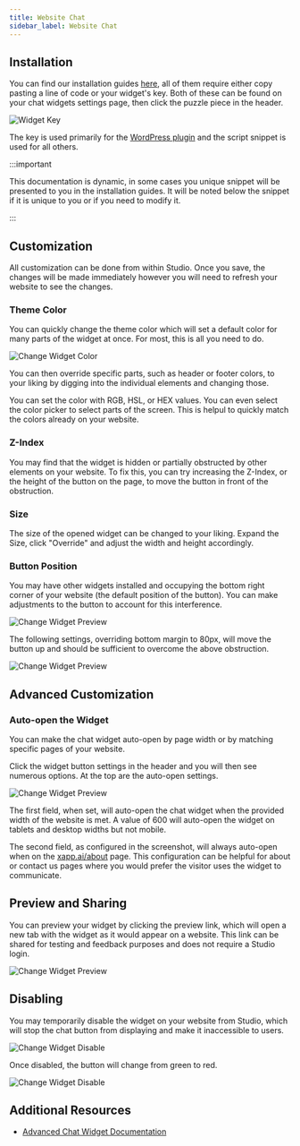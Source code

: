 ```yaml
---
title: Website Chat
sidebar_label: Website Chat
---
```


## Installation

You can find our installation guides [here](/help/install), all of them require either copy pasting a line of code or your widget's key. Both of these can be found on your chat widgets settings page, then click the puzzle piece in the header.

   <div className="centered-image-container">
   <img src="/img/channel/widget/chat-widget-installation-snippet.png" alt="Widget Key"/>
   </div>

The key is used primarily for the [WordPress plugin](/help/install/wordpress) and the script snippet is used for all others.

:::important

This documentation is dynamic, in some cases you unique snippet will be presented to you in the installation guides. It will be noted below the snippet if it is unique to you or if you need to modify it.

:::

## Customization

All customization can be done from within Studio. Once you save, the changes will be made immediately however you will need to refresh your website to see the changes.

### Theme Color

You can quickly change the theme color which will set a default color for many parts of the widget at once. For most, this is all you need to do.

   <div className="centered-image-container">
   <img src="/img/channel/widget/chat-widget-change-color.gif" alt="Change Widget Color"/>
   </div>

You can then override specific parts, such as header or footer colors, to your liking by digging into the individual elements and changing those.

You can set the color with RGB, HSL, or HEX values. You can even select the color picker to select parts of the screen. This is helpul to quickly match the colors already on your website.

### Z-Index

You may find that the widget is hidden or partially obstructed by other elements on your website. To fix this, you can try increasing the Z-Index, or the height of the button on the page, to move the button in front of the obstruction.

### Size

The size of the opened widget can be changed to your liking. Expand the Size, click "Override" and adjust the width and height accordingly.

### Button Position

You may have other widgets installed and occupying the bottom right corner of your website (the default position of the button). You can make adjustments to the button to account for this interference.

   <div className="centered-image-container">
   <img src="/img/channel/widget/widget-button-overlap.png" alt="Change Widget Preview"/>
   </div>

The following settings, overriding bottom margin to 80px, will move the button up and should be sufficient to overcome the above obstruction.

   <div className="centered-image-container">
   <img src="/img/channel/widget/chat-widget-adjust-button-position.png" alt="Change Widget Preview"/>
   </div>

## Advanced Customization

### Auto-open the Widget

You can make the chat widget auto-open by page width or by matching specific pages of your website.

Click the widget button settings in the header and you will then see numerous options. At the top are the auto-open settings.

   <div className="centered-image-container">
   <img src="/img/channel/widget/chat-widget-auto-open-settings.png" alt="Change Widget Preview"/>
   </div>

The first field, when set, will auto-open the chat widget when the provided width of the website is met. A value of 600 will auto-open the widget on tablets and desktop widths but not mobile.

The second field, as configured in the screenshot, will always auto-open when on the [xapp.ai/about](https://xapp.ai/about) page. This configuration can be helpful for about or contact us pages where you would prefer the visitor uses the widget to communicate.

## Preview and Sharing

You can preview your widget by clicking the preview link, which will open a new tab with the widget as it would appear on a website. This link can be shared for testing and feedback purposes and does not require a Studio login.

   <div className="centered-image-container">
   <img src="/img/channel/widget/chat-widget-preview-link.png" alt="Change Widget Preview"/>
   </div>

## Disabling

You may temporarily disable the widget on your website from Studio, which will stop the chat button from displaying and make it inaccessible to users.

   <div className="centered-image-container">
   <img src="/img/channel/widget/chat-widget-disable.png" alt="Change Widget Disable"/>
   </div>

Once disabled, the button will change from green to red.

   <div className="centered-image-container">
   <img src="/img/disable-the-widget.gif" alt="Change Widget Disable"/>
   </div>

## Additional Resources

- [Advanced Chat Widget Documentation](/docs/channels/channel-chat-widget)
